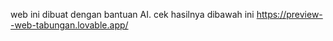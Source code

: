web ini dibuat dengan bantuan AI. cek hasilnya dibawah ini
https://preview--web-tabungan.lovable.app/
